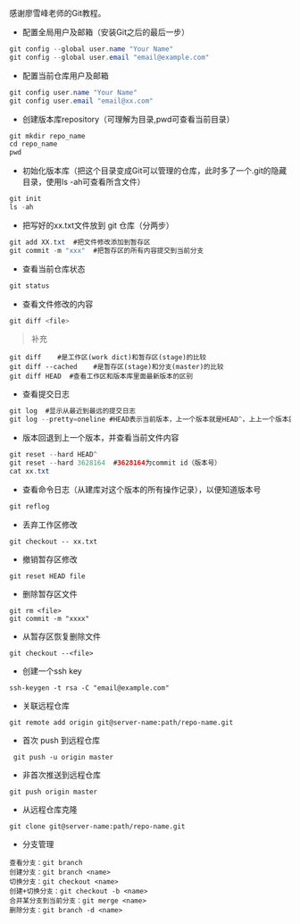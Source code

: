 感谢廖雪峰老师的Git教程。

- 配置全局用户及邮箱（安装Git之后的最后一步）
```java
git config --global user.name "Your Name"
git config --global user.email "email@example.com"
```
- 配置当前仓库用户及邮箱
```java
git config user.name "Your Name"
git config user.email "email@xx.com"
```
- 创建版本库repository（可理解为目录,pwd可查看当前目录）
```java
git mkdir repo_name
cd repo_name
pwd 
```
- 初始化版本库（把这个目录变成Git可以管理的仓库，此时多了一个.git的隐藏目录，使用ls -ah可查看所含文件）
```java
git init  
ls -ah
```
- 把写好的xx.txt文件放到 git 仓库（分两步）
```java
git add XX.txt  #把文件修改添加到暂存区
git commit -m "xxx"  #把暂存区的所有内容提交到当前分支
```
- 查看当前仓库状态
```java
git status
```
- 查看文件修改的内容
```java
git diff <file>
```
> 补充
```gitbash
git diff    #是工作区(work dict)和暂存区(stage)的比较
git diff --cached    #是暂存区(stage)和分支(master)的比较
git diff HEAD  #查看工作区和版本库里面最新版本的区别
```
- 查看提交日志
```java
git log  #显示从最近到最远的提交日志
git log --pretty=oneline #HEAD表示当前版本，上一个版本就是HEAD^，上上一个版本就是HEAD^^，上100个版本是HEAD~100
```
- 版本回退到上一个版本，并查看当前文件内容
```java
git reset --hard HEAD^
git reset --hard 3628164  #3628164为commit id（版本号）
cat xx.txt
```
- 查看命令日志（从建库对这个版本的所有操作记录），以便知道版本号
```java
git reflog
```
- 丢弃工作区修改
```git
git checkout -- xx.txt
```
- 撤销暂存区修改
```git
git reset HEAD file
```
- 删除暂存区文件
```git
git rm <file>
git commit -m "xxxx"
```
- 从暂存区恢复删除文件
```git
git checkout --<file>
```
- 创建一个ssh key
```
ssh-keygen -t rsa -C "email@example.com"
```
- 关联远程仓库
```git
git remote add origin git@server-name:path/repo-name.git
```
- 首次 push 到远程仓库
```git
 git push -u origin master 
```
- 非首次推送到远程仓库
```git
git push origin master 
```
- 从远程仓库克隆
```git
git clone git@server-name:path/repo-name.git
```
- 分支管理
```git
查看分支：git branch
创建分支：git branch <name>
切换分支：git checkout <name>
创建+切换分支：git checkout -b <name>
合并某分支到当前分支：git merge <name>
删除分支：git branch -d <name>
```








